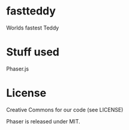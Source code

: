 # fastteddy
Worlds fastest Teddy


# Stuff used
Phaser.js


# License
Creative Commons for our code (see LICENSE)

Phaser is released under MIT.
